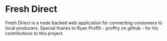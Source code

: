 # Fresh Direct
Fresh Direct is a node backed web application for connecting consumers to local producers. Special thanks to Ryan Proffit - proffry on github - for his contributions to this project. 
